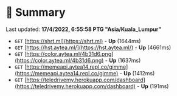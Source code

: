 # 📖 Summary
Last updated: **17/4/2022, 6:55:58 PTG "Asia/Kuala_Lumpur"**

- `GET` [https://shrt.ml](https://shrt.ml) - **Up** (1644ms)
- `GET` [https://hst.aytea.ml/](https://hst.aytea.ml/) - **Up** (4661ms)
- `GET` [https://color.aytea.ml/4b31d6.png](https://color.aytea.ml/4b31d6.png) - **Up** (1637ms)
- `GET` [https://memeapi.aytea14.repl.co/gimme](https://memeapi.aytea14.repl.co/gimme) - **Up** (1412ms)
- `GET` [https://teledrivemy.herokuapp.com/dashboard](https://teledrivemy.herokuapp.com/dashboard) - **Up** (191ms)

